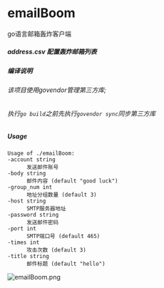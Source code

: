 # emailBoom
go语言邮箱轰炸客户端
##### address.csv 配置轰炸邮箱列表
##### 编译说明
###### 该项目使用govendor管理第三方库;
###### 执行`go build`之前先执行`govendor sync`同步第三方库
##### Usage
    Usage of ./emailBoom:
    -account string
          发送邮件账号
    -body string
          邮件内容 (default "good luck")
    -group_num int
          地址分组数量 (default 3)
    -host string
          SMTP服务器地址
    -password string
          发送邮件密码
    -port int
          SMTP端口号 (default 465)
    -times int
          攻击次数 (default 3)
    -title string
          邮件标题 (default "hello")
  ![emailBoom.png](http://gwjyhs.com/t6/702/1557584253x2890174417.png)
